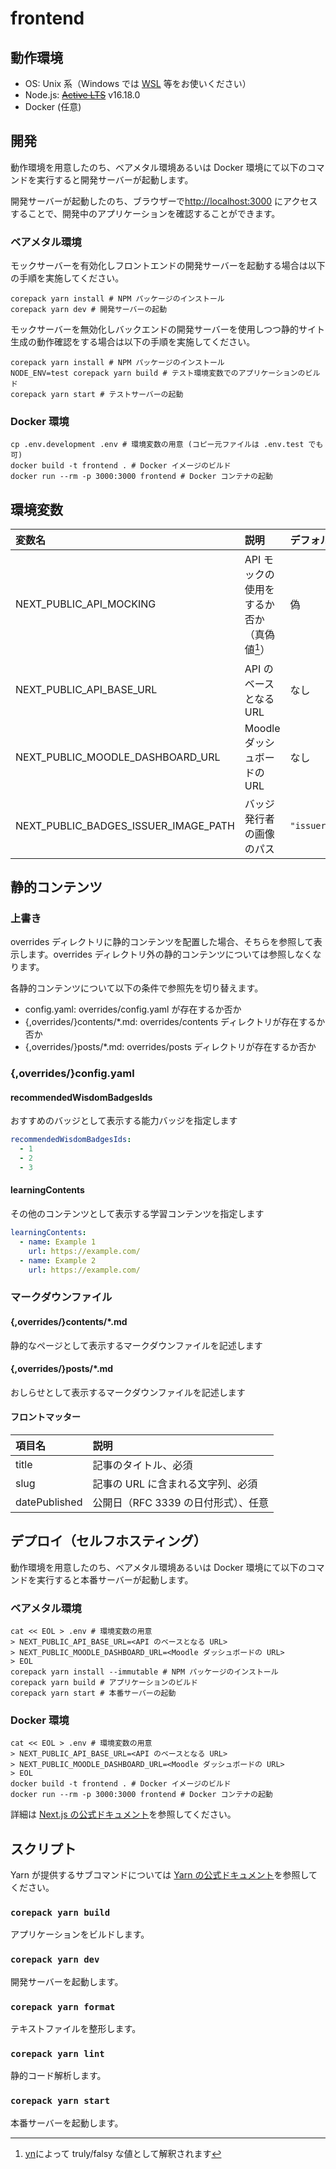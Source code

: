 # frontend

## 動作環境

- OS: Unix 系（Windows では [WSL](https://docs.microsoft.com/ja-jp/windows/wsl/install) 等をお使いください）
- Node.js: ~~[Active LTS](https://nodejs.org/en/about/releases/)~~ v16.18.0
- Docker (任意)

## 開発

動作環境を用意したのち、ベアメタル環境あるいは Docker 環境にて以下のコマンドを実行すると開発サーバーが起動します。

開発サーバーが起動したのち、ブラウザーで[http://localhost:3000](http://localhost:3000) にアクセスすることで、開発中のアプリケーションを確認することができます。

### ベアメタル環境

モックサーバーを有効化しフロントエンドの開発サーバーを起動する場合は以下の手順を実施してください。

```shell
corepack yarn install # NPM パッケージのインストール
corepack yarn dev # 開発サーバーの起動
```

モックサーバーを無効化しバックエンドの開発サーバーを使用しつつ静的サイト生成の動作確認をする場合は以下の手順を実施してください。

```shell
corepack yarn install # NPM パッケージのインストール
NODE_ENV=test corepack yarn build # テスト環境変数でのアプリケーションのビルド
corepack yarn start # テストサーバーの起動
```

### Docker 環境

```shell
cp .env.development .env # 環境変数の用意 (コピー元ファイルは .env.test でも可)
docker build -t frontend . # Docker イメージのビルド
docker run --rm -p 3000:3000 frontend # Docker コンテナの起動
```

## 環境変数

| 変数名                               | 説明                                        | デフォルト値         |
| :----------------------------------- | :------------------------------------------ | :------------------- |
| NEXT_PUBLIC_API_MOCKING              | API モックの使用をするか否か（真偽値[^yn]） | 偽                   |
| NEXT_PUBLIC_API_BASE_URL             | API のベースとなる URL                      | なし                 |
| NEXT_PUBLIC_MOODLE_DASHBOARD_URL     | Moodle ダッシュボードの URL                 | なし                 |
| NEXT_PUBLIC_BADGES_ISSUER_IMAGE_PATH | バッジ発行者の画像のパス                    | `"issuer/image.png"` |

[^yn]: [yn](https://github.com/sindresorhus/yn#readme)によって truly/falsy な値として解釈されます

## 静的コンテンツ

### 上書き

overrides ディレクトリに静的コンテンツを配置した場合、そちらを参照して表示します。overrides ディレクトリ外の静的コンテンツについては参照しなくなります。

各静的コンテンツについて以下の条件で参照先を切り替えます。

- config.yaml: overrides/config.yaml が存在するか否か
- {,overrides/}contents/\*.md: overrides/contents ディレクトリが存在するか否か
- {,overrides/}posts/\*.md: overrides/posts ディレクトリが存在するか否か

### {,overrides/}config.yaml

#### recommendedWisdomBadgesIds

おすすめのバッジとして表示する能力バッジを指定します

```yaml
recommendedWisdomBadgesIds:
  - 1
  - 2
  - 3
```

#### learningContents

その他のコンテンツとして表示する学習コンテンツを指定します

```yaml
learningContents:
  - name: Example 1
    url: https://example.com/
  - name: Example 2
    url: https://example.com/
```

### マークダウンファイル

#### {,overrides/}contents/\*.md

静的なページとして表示するマークダウンファイルを記述します

#### {,overrides/}posts/\*.md

おしらせとして表示するマークダウンファイルを記述します

#### フロントマッター

| 項目名        | 説明                                |
| :------------ | :---------------------------------- |
| title         | 記事のタイトル、必須                |
| slug          | 記事の URL に含まれる文字列、必須   |
| datePublished | 公開日（RFC 3339 の日付形式）、任意 |

## デプロイ（セルフホスティング）

動作環境を用意したのち、ベアメタル環境あるいは Docker 環境にて以下のコマンドを実行すると本番サーバーが起動します。

### ベアメタル環境

```shell
cat << EOL > .env # 環境変数の用意
> NEXT_PUBLIC_API_BASE_URL=<API のベースとなる URL>
> NEXT_PUBLIC_MOODLE_DASHBOARD_URL=<Moodle ダッシュボードの URL>
> EOL
corepack yarn install --immutable # NPM パッケージのインストール
corepack yarn build # アプリケーションのビルド
corepack yarn start # 本番サーバーの起動
```

### Docker 環境

```shell
cat << EOL > .env # 環境変数の用意
> NEXT_PUBLIC_API_BASE_URL=<API のベースとなる URL>
> NEXT_PUBLIC_MOODLE_DASHBOARD_URL=<Moodle ダッシュボードの URL>
> EOL
docker build -t frontend . # Docker イメージのビルド
docker run --rm -p 3000:3000 frontend # Docker コンテナの起動
```

詳細は [Next.js の公式ドキュメント](https://nextjs.org/docs/deployment#self-hosting)を参照してください。

## スクリプト

Yarn が提供するサブコマンドについては [Yarn の公式ドキュメント](https://yarnpkg.com/cli)を参照してください。

### `corepack yarn build`

アプリケーションをビルドします。

### `corepack yarn dev`

開発サーバーを起動します。

### `corepack yarn format`

テキストファイルを整形します。

### `corepack yarn lint`

静的コード解析します。

### `corepack yarn start`

本番サーバーを起動します。
